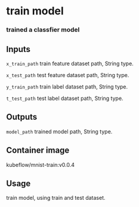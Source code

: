 # train model

### trained a classfier model

## Inputs

`x_train_path` train feature dataset path, String type.

`x_test_path` test feature dataset path, String type.

`y_train_path` train label dataset path, String type.

`t_test_path` test label dataset path, String type.

## Outputs

`model_path` trained model path, String type.

## Container image

kubeflow/mnist-train:v0.0.4

## Usage

train model, using train and test dataset.

